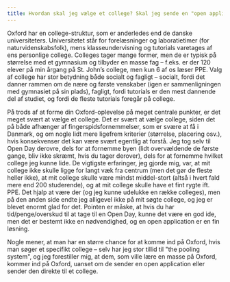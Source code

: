 ```yaml
---
title: Hvordan skal jeg vælge et college? Skal jeg sende en "open application"?
---
```

Oxford har en college-struktur, som er anderledes end de danske
universiteters. Universitetet står for forelæsninger og laboratietimer (for
naturvidenskabsfolk), mens klasseundervisning og tutorials varetages af ens
personlige college. Colleges tager mange former, men de er typisk på størrelse
med et gymnasium og tilbyder en masse fag – f.eks. er der 120 elever på min
årgang på St. John’s college, men kun 6 af os læser PPE. Valg af college har
stor betydning både socialt og fagligt – socialt, fordi det danner rammen om
de nære og første venskaber (igen er sammenligningen med gymnasiet på sin
plads), fagligt, fordi tutorials er den mest dannende del af studiet, og fordi
de fleste tutorials foregår på college.

På trods af at forme din Oxford-oplevelse på meget centrale punkter, er det
meget svært at vælge et college. Det er svært at vælge college, siden det på
både afhænger af fingerspidsfornemmelser, som er svære at få i Danmark, og om
nogle lidt mere ligefrem kriterier (størrelse, placering osv.), hvis
konsekvenser det kan være svært egentlig at forstå. Jeg tog selv til Open Day
derovre, dels for at fornemme byen (lidt overvældende de første gange, bliv
ikke skræmt, hvis du tager derover), dels for at fornemme hvilket college jeg
kunne lide. De vigtigste erfaringer, jeg gjorde mig, var, at mit college ikke
skulle ligge for langt væk fra centrum (men det gør de fleste heller ikke), at
mit college skulle være mindst middel-stort (altså i hvert fald mere end 200
studerende), og at mit college skulle have et fint rygte ift. PPE. Det hjalp
at være der (og jeg kunne udelukke en række colleges), men på den anden side
endte jeg alligevel ikke på mit søgte college, og jeg er blevet enormt glad
for det. Pointen er måske, at hvis du har tid/penge/overskud til at tage til
en Open Day, kunne det være en god ide, men det er bestemt ikke en
nødvendighed, og en open application er en fin løsning.

Nogle mener, at man har en større chance for at komme ind på Oxford, hvis man
søger et specifikt college – selv har jeg stor tillid til "the pooling
system", og jeg forestiller mig, at dem, som ville lære en masse på Oxford,
kommer ind på Oxford, uanset om de sender en open application eller sender den
direkte til et college.

